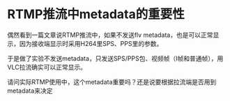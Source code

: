 # RTMP推流中metadata的重要性

偶然看到一篇文章说RTMP推流中，如果不发送flv metadata，也是可以正常显示，因为接收端显示时采用H264里SPS、PPS里的参数。

于是做了实验不发送metadata，只发送SPS/PPS包、视频帧（I帧和普通帧），用VLC拉流确实可以正常显示。

请问实际RTMP使用中，这个metadata重要吗？还是说要根据拉流端是否用到metadata来决定

